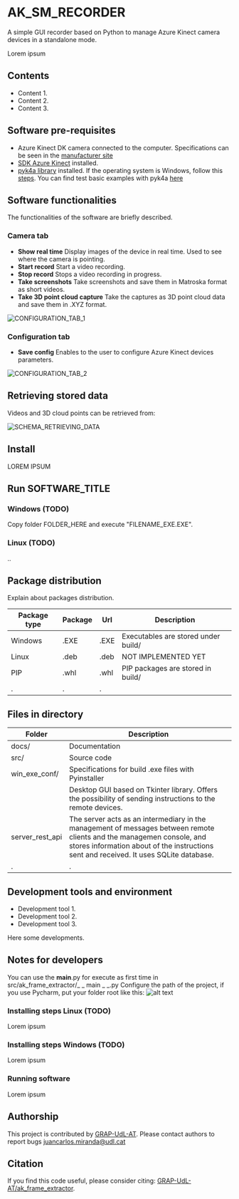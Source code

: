 # AK_SM_RECORDER
A simple GUI recorder based on Python to manage Azure Kinect camera devices in a standalone mode.

Lorem ipsum

## Contents
* Content 1.
* Content 2.
* Content 3.

## Software pre-requisites
* Azure Kinect DK camera connected to the computer. Specifications can be seen in the [manufacturer site](https://docs.microsoft.com/es-es/azure/kinect-dk/hardware-specification)
* [SDK Azure Kinect](https://docs.microsoft.com/es-es/azure/kinect-dk/set-up-azure-kinect-dk) installed.
* [pyk4a library](https://pypi.org/project/pyk4a/) installed. If the operating system is Windows, follow this [steps](https://github.com/etiennedub/pyk4a/).  You can find test basic examples with pyk4a [here](https://github.com/etiennedub/pyk4a/tree/master/example)


## Software functionalities
The functionalities of the software are briefly described.

### Camera tab
* **Show real time** Display images of the device in real time. Used to see where the camera is pointing.
* **Start record** Start a video recording.
* **Stop record** Stops a video recording in progress.
* **Take screenshots** Take screenshots and save them in Matroska format as short videos.
* **Take 3D point cloud capture** Take the captures as 3D point cloud data and save them in .XYZ format.

![CONFIGURATION_TAB_1](https://github.com/GRAP-UdL-AT/ak_sm_recorder/blob/main/docs/img/ak_sm_recorder_1.png?raw=true)

### Configuration tab
* **Save config** Enables to the user to configure Azure Kinect devices parameters.

![CONFIGURATION_TAB_2](https://github.com/GRAP-UdL-AT/ak_sm_recorder/blob/main/docs/img/ak_sm_recorder_2.png?raw=true)

## Retrieving stored data
Videos and 3D cloud points can be retrieved from:

![SCHEMA_RETRIEVING_DATA](https://github.com/GRAP-UdL-AT/ak_sm_recorder/blob/main/docs/img/diagram_features_1.png?raw=true)

## Install
LOREM IPSUM


## Run SOFTWARE_TITLE
### Windows (TODO)
Copy folder FOLDER_HERE and execute "FILENAME_EXE.EXE".

### Linux (TODO)
..


## Package distribution

Explain about packages distribution. 

| Package type | Package |  Url |  Description | 
|--------------|---------|------|------| 
| Windows      | .EXE    | .EXE | Executables are stored under build/ | 
| Linux        | .deb    | .deb | NOT IMPLEMENTED YET| 
| PIP          | .whl    | .whl | PIP packages are stored in build/ | 
| . | . | . |

## Files in directory

| Folder                    | Description                                                                                                                                                                                                     |
|---------------------------|-----------------------------------------------------------------------------------------------------------------------------------------------------------------------------------------------------------------|
| docs/ | Documentation |
| src/ | Source code |
| win_exe_conf/ | Specifications for build .exe files with Pyinstaller |
|  | Desktop GUI based on Tkinter library. Offers the possibility of sending instructions to the remote devices.                                                                                                     |
| server_rest_api           | The server acts as an intermediary in the management of messages between remote clients and the managemen console, and stores information about of the instructions sent and received. It uses SQLite database. |
| .                         | .  

## Development tools and environment

* Development tool 1.
* Development tool 2.
* Development tool 3.

Here some developments.

## Notes for developers

You can use the __main__.py for execute as first time in src/ak_frame_extractor/_ _ main _ _.py
Configure the path of the project, if you use Pycharm, put your folder root like this:
![alt text](https://github.com/GRAP-UdL-AT/ak_frame_extractor/blob/main/img/configuration_pycharm.png?raw=true)

### Installing steps Linux (TODO)
Lorem ipsum

### Installing steps Windows (TODO)
Lorem ipsum

### Running software
Lorem ipsum


## Authorship

This project is contributed by [GRAP-UdL-AT](http://www.grap.udl.cat/en/index.html). Please contact authors to report
bugs juancarlos.miranda@udl.cat

## Citation

If you find this code useful, please consider citing:
[GRAP-UdL-AT/ak_frame_extractor](https://github.com/GRAP-UdL-AT/ak_frame_extractor/).
